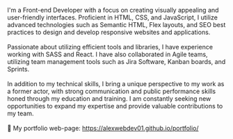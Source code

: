 I'm a Front-end Developer with a focus on creating visually appealing and user-friendly interfaces. Proficient in HTML, CSS, and JavaScript, I utilize advanced technologies such as Semantic HTML, Flex layouts, and SEO best practices to design and develop responsive websites and applications.
<br><br>
Passionate about utilizing efficient tools and libraries, I have experience working with SASS and React. I have also collaborated in Agile teams, utilizing team management tools such as Jira Software, Kanban boards, and Sprints.
<br><br>
In addition to my technical skills, I bring a unique perspective to my work as a former actor, with strong communication and public performance skills honed through my education and training. I am constantly seeking new opportunities to expand my expertise and provide valuable contributions to my team.
<br><br>
🧰 My portfolio web-page: https://alexwebdev01.github.io/portfolio/
